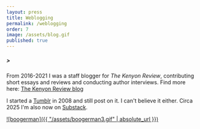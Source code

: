 ```yaml
---
layout: press
title: Weblogging
permalink: /weblogging
order: 7
image: /assets/blog.gif
published: true
---
```

##### >
From 2016-2021 I was a staff blogger for *The Kenyon Review*, contributing short essays and reviews and conducting author interviews. Find more here: [The Kenyon Review blog](https://www.kenyonreview.org/author/jeff-alessandrelli/)

I started a [Tumblr](https://jeffalessandrelli.tumblr.com/) in 2008 and still post on it. I can't believe it either. Circa 2025 I'm also now on [Substack](https://jalessandrelli.substack.com/). 

[![boogerman]({{ "/assets/boogerman3.gif" | absolute_url }})]()
